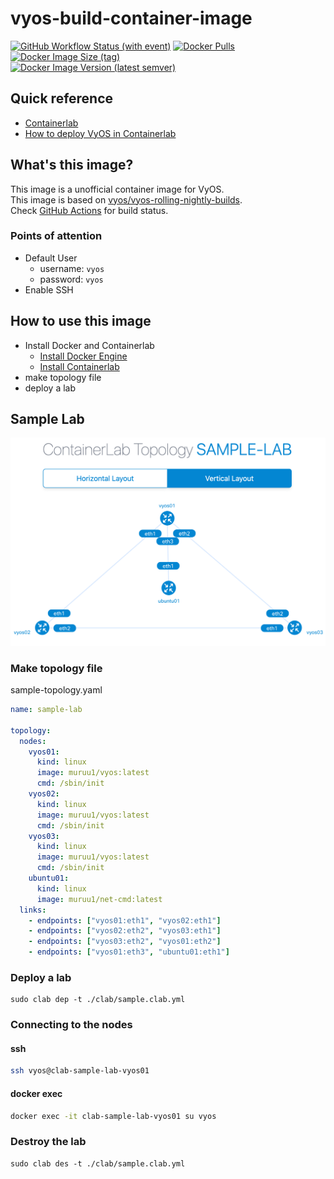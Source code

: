 # vyos-build-container-image

[![GitHub Workflow Status (with event)](https://img.shields.io/github/actions/workflow/status/mu-ruU1/vyos-build-container-image/vyos-build-container-image.yaml?style=for-the-badge&logo=github)](https://github.com/mu-ruU1/vyos-build-container-image/actions/workflows/vyos-build-container-image.yaml)
[![Docker Pulls](https://img.shields.io/docker/pulls/muruu1/vyos?style=for-the-badge&logo=docker)](https://hub.docker.com/r/muruu1/vyos)
[![Docker Image Size (tag)](https://img.shields.io/docker/image-size/muruu1/vyos/latest?style=for-the-badge&logo=docker)](https://hub.docker.com/r/muruu1/vyos/tags)  
[![Docker Image Version (latest semver)](https://img.shields.io/docker/v/muruu1/vyos?style=for-the-badge&logo=docker)](https://hub.docker.com/r/muruu1/vyos/tags)

## Quick reference

- [Containerlab](https://containerlab.dev/)
- [How to deploy VyOS in Containerlab](https://docs.google.com/document/d/1TUUVGLzetAX7_BIO6qtKDCC89j40eHa7bZrGiM5a3j8/edit?usp=sharing)

## What's this image?

This image is a unofficial container image for VyOS.  
This image is based on [vyos/vyos-rolling-nightly-builds](https://github.com/vyos/vyos-rolling-nightly-builds/releases).  
Check [GitHub Actions](https://github.com/mu-ruU1/vyos-build-container-image/actions) for build status.

### Points of attention

- Default User
  - username: `vyos`
  - password: `vyos`
- Enable SSH

## How to use this image

- Install Docker and Containerlab
  - [Install Docker Engine](https://docs.docker.com/engine/install/)
  - [Install Containerlab](https://containerlab.dev/install/)
- make topology file
- deploy a lab

## Sample Lab

![sample-lab](./docs/image/sample-lab.png)

### Make topology file

sample-topology.yaml

```yaml=sample-topology.yaml
name: sample-lab

topology:
  nodes:
    vyos01:
      kind: linux
      image: muruu1/vyos:latest
      cmd: /sbin/init
    vyos02:
      kind: linux
      image: muruu1/vyos:latest
      cmd: /sbin/init
    vyos03:
      kind: linux
      image: muruu1/vyos:latest
      cmd: /sbin/init
    ubuntu01:
      kind: linux
      image: muruu1/net-cmd:latest
  links:
    - endpoints: ["vyos01:eth1", "vyos02:eth1"]
    - endpoints: ["vyos02:eth2", "vyos03:eth1"]
    - endpoints: ["vyos03:eth2", "vyos01:eth2"]
    - endpoints: ["vyos01:eth3", "ubuntu01:eth1"]
```

### Deploy a lab

```
sudo clab dep -t ./clab/sample.clab.yml
```

### Connecting to the nodes

#### ssh

```bash
ssh vyos@clab-sample-lab-vyos01
```

#### docker exec

```bash
docker exec -it clab-sample-lab-vyos01 su vyos
```

### Destroy the lab

```
sudo clab des -t ./clab/sample.clab.yml
```
